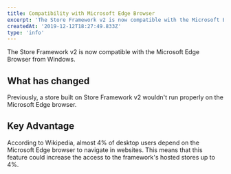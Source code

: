 ```yaml
---
title: Compatibility with Microsoft Edge Browser
excerpt: 'The Store Framework v2 is now compatible with the Microsoft Edge Browser from Windows.'
createdAt: '2019-12-12T18:27:49.833Z'
type: 'info'
---
```

The Store Framework v2 is now compatible with the Microsoft Edge Browser from Windows.

## What has changed

Previously, a store built on Store Framework v2 wouldn't run properly on the Microsoft Edge browser.

## Key Advantage

According to Wikipedia, almost 4% of desktop users depend on the Microsoft Edge browser to navigate in websites. This means that this feature could increase the access to the framework's hosted stores up to 4%. 
